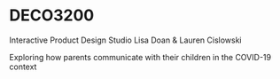 # DECO3200
Interactive Product Design Studio
Lisa Doan & Lauren Cislowski

Exploring how parents communicate with their children in the COVID-19 context
